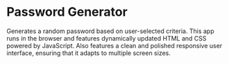 # Password Generator

Generates a random password based on user-selected criteria. This app runs in the browser and features dynamically updated HTML and CSS powered by JavaScript. Also features a clean and polished responsive user interface, ensuring that it adapts to multiple screen sizes.


